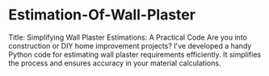 # Estimation-Of-Wall-Plaster
Title: Simplifying Wall Plaster Estimations: A Practical Code  Are you into construction or DIY home improvement projects? I've developed a handy Python code for estimating wall plaster requirements efficiently. It simplifies the process and ensures accuracy in your material calculations.
